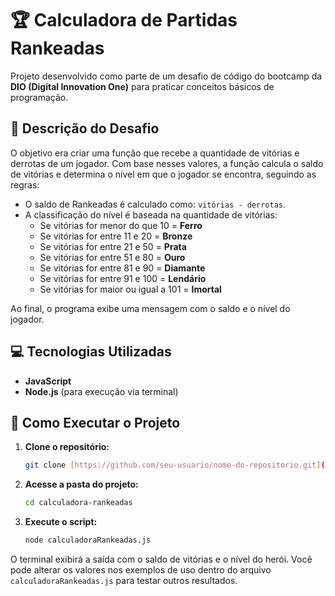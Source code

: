 # 🏆 Calculadora de Partidas Rankeadas

Projeto desenvolvido como parte de um desafio de código do bootcamp da **DIO (Digital Innovation One)** para praticar conceitos básicos de programação.

## 📝 Descrição do Desafio

O objetivo era criar uma função que recebe a quantidade de vitórias e derrotas de um jogador. Com base nesses valores, a função calcula o saldo de vitórias e determina o nível em que o jogador se encontra, seguindo as regras:

-   O saldo de Rankeadas é calculado como: `vitórias - derrotas`.
-   A classificação do nível é baseada na quantidade de vitórias:
    -   Se vitórias for menor do que 10 = **Ferro**
    -   Se vitórias for entre 11 e 20 = **Bronze**
    -   Se vitórias for entre 21 e 50 = **Prata**
    -   Se vitórias for entre 51 e 80 = **Ouro**
    -   Se vitórias for entre 81 e 90 = **Diamante**
    -   Se vitórias for entre 91 e 100 = **Lendário**
    -   Se vitórias for maior ou igual a 101 = **Imortal**

Ao final, o programa exibe uma mensagem com o saldo e o nível do jogador.

## 💻 Tecnologias Utilizadas

-   **JavaScript**
-   **Node.js** (para execução via terminal)

## 🚀 Como Executar o Projeto

1.  **Clone o repositório:**
    ```bash
    git clone [https://github.com/seu-usuario/nome-do-repositorio.git](https://github.com/welitonrangel/calculadora-rankeadas.git)
    ```

2.  **Acesse a pasta do projeto:**
    ```bash
    cd calculadora-rankeadas
    ```

3.  **Execute o script:**
    ```bash
    node calculadoraRankeadas.js
    ```

O terminal exibirá a saída com o saldo de vitórias e o nível do herói. Você pode alterar os valores nos exemplos de uso dentro do arquivo `calculadoraRankeadas.js` para testar outros resultados.
